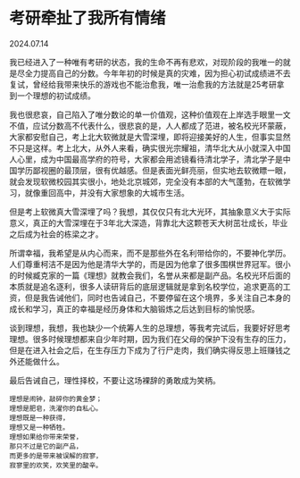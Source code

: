# 考研牵扯了我所有情绪

2024.07.14

我已经进入了一种唯有考研的状态，我的生命不再有悲欢，对现阶段的我唯一的就是尽全力提高自己的分数。今年年初的时候是真的灾难，因为担心初试成绩进不去复试，曾经给我带来快乐的游戏也不能治愈我，唯一治愈我的方法就是25考研拿到一个理想的初试成绩。

我也很悲哀，自己陷入了唯分数论的单一价值观，这种价值观在上岸选手眼里一文不值，应试分数高不代表什么，很悲哀的是，人人都成了范进，被名校光环蒙蔽，大家都安慰自己，考上北大软微就是大雪深埋，即将迎接美好的人生，但事实显然不只是这样。考上北大，从外人来看，确实很光宗耀祖，清华北大从小就深入中国人心里，成为中国最高学府的符号，大家都会用滤镜看待清北学子，清北学子是中国学历鄙视圈的最顶层，很有优越感。但是表面光鲜亮丽，但实地去软微瞟一眼，就会发现软微校园其实很小，地处北京城郊，完全没有本部的大气蓬勃，在软微学习，就像重回高中，并没有大家想象的大城市生活。

但是考上软微真大雪深埋了吗？我想，其仅仅只有北大光环，其抽象意义大于实际意义，真正的大雪深埋在于3年北大深造，背靠北大这颗苍天大树茁壮成长，毕业之后成为社会的栋梁之才。

所谓幸福，我希望是从内心而来，而不是那些外在名利带给你的，不要神化学历。人们尊重柯洁不是因为他是清华大学的，而是因为他拿了很多围棋世界冠军。很小的时候臧克家的一篇《理想》就教会我们，名誉从来都是副产品。名校光环后面的本质就是追名逐利，很多人读研背后的底层逻辑就是拿到名校学位，追求更高的工资，但是我告诫他们，同时也告诫自己，不要停留在这个境界，多关注自己本身的成长和学习，真正的幸福是经历身体和大脑锻炼之后达到目标的愉悦感。

谈到理想，我想，我也缺少一个统筹人生的总理想，等我考完试后，我要好好思考理想。很多时候理想都来自少年时期，因为我们在父母的保护下没有生存的压力，但是在进入社会之后，在生存压力下成为了行尸走肉，我们确实得反思上班赚钱之外还能做什么。

最后告诫自己，理性择校，不要让这场裸辞的勇敢成为笑柄。

```
理想是闹钟，敲碎你的黄金梦；
理想是肥皂，洗濯你的自私心。
理想既是一种获得，
理想又是一种牺牲。
理想如果给你带来荣誉，
那只不过是它的副产品，
而更多的是带来被误解的寂寥，
寂寥里的欢笑，欢笑里的酸辛。
```